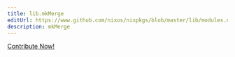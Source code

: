 ```yaml
---
title: lib.mkMerge
editUrl: https://www.github.com/nixos/nixpkgs/blob/master/lib/modules.nix#L1021C13
description: mkMerge
---
```


<a href="https://www.github.com/nixos/nixpkgs/blob/master/lib/modules.nix#L1021C13">Contribute Now!</a>
